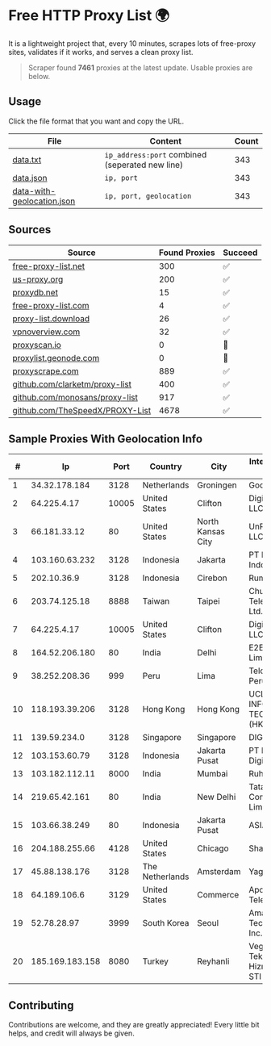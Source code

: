 
# Free HTTP Proxy List 🌍

It is a lightweight project that, every 10 minutes, scrapes lots of free-proxy sites, validates if it works, and serves a clean proxy list.


> Scraper found **7461** proxies at the latest update. Usable proxies are below.

## Usage

Click the file format that you want and copy the URL.


|File|Content|Count|
|----|-------|-----|
|[data.txt](https://raw.githubusercontent.com/themiralay/Proxy-List-World/master/data.txt)|`ip_address:port` combined (seperated new line)|343|
|[data.json](https://raw.githubusercontent.com/themiralay/Proxy-List-World/master/data.json)|`ip, port`|343|
|[data-with-geolocation.json](https://raw.githubusercontent.com/themiralay/Proxy-List-World/master/data-with-geolocation.json)|`ip, port, geolocation`|343|

## Sources

|Source|Found Proxies|Succeed|
|------|-------------|-------|
|[free-proxy-list.net](https://free-proxy-list.net)|300|✅|
|[us-proxy.org](https://www.us-proxy.org)|200|✅|
|[proxydb.net](http://proxydb.net)|15|✅|
|[free-proxy-list.com](https://free-proxy-list.com/?page=&port=&type%5B%5D=http&type%5B%5D=https&up_time=0&search=Search)|4|✅|
|[proxy-list.download](https://www.proxy-list.download/HTTP)|26|✅|
|[vpnoverview.com](https://vpnoverview.com/privacy/anonymous-browsing/free-proxy-servers)|32|✅|
|[proxyscan.io](https://www.proxyscan.io)|0|🚫|
|[proxylist.geonode.com](https://proxylist.geonode.com/api/proxy-list?limit=300&page=1&sort_by=lastChecked&sort_type=desc&protocols=http,https)|0|🚫|
|[proxyscrape.com](https://api.proxyscrape.com/v2/?request=displayproxies&protocol=http&timeout=10000&country=all&ssl=all&anonymity=all)|889|✅|
|[github.com/clarketm/proxy-list](https://raw.githubusercontent.com/clarketm/proxy-list/master/proxy-list-raw.txt)|400|✅|
|[github.com/monosans/proxy-list](https://raw.githubusercontent.com/monosans/proxy-list/main/proxies/http.txt)|917|✅|
|[github.com/TheSpeedX/PROXY-List](https://raw.githubusercontent.com/TheSpeedX/PROXY-List/master/http.txt)|4678|✅|


## Sample Proxies With Geolocation Info

|#|Ip|Port|Country|City|Internet Service Provider|
|-|--|----|-------|----|-------------------------|
|1|34.32.178.184|3128|Netherlands|Groningen|Google LLC|
|2|64.225.4.17|10005|United States|Clifton|DigitalOcean, LLC|
|3|66.181.33.12|80|United States|North Kansas City|UnReal Servers, LLC|
|4|103.160.63.232|3128|Indonesia|Jakarta|PT Herza Digital Indonesia|
|5|202.10.36.9|3128|Indonesia|Cirebon|Rumahweb|
|6|203.74.125.18|8888|Taiwan|Taipei|Chunghwa Telecom Co., Ltd.|
|7|64.225.4.17|10005|United States|Clifton|DigitalOcean, LLC|
|8|164.52.206.180|80|India|Delhi|E2E Networks Limited|
|9|38.252.208.36|999|Peru|Lima|Telcom Mikrotik Peru S.A.C.|
|10|118.193.39.206|3128|Hong Kong|Hong Kong|UCLOUD INFORMATION TECHNOLOGY (HK) LIMITED|
|11|139.59.234.0|3128|Singapore|Singapore|DIGITALOCEAN|
|12|103.153.60.79|3128|Indonesia|Jakarta Pusat|PT Era Awan Digital|
|13|103.182.112.11|8000|India|Mumbai|Ruhi Infotech|
|14|219.65.42.161|80|India|New Delhi|Tata Communications Limited|
|15|103.66.38.249|80|Indonesia|Jakarta Pusat|ASIANET-IP|
|16|204.188.255.66|4128|United States|Chicago|Sharktech|
|17|45.88.138.176|3128|The Netherlands|Amsterdam|Yaglom Labs Ltd|
|18|64.189.106.6|3129|United States|Commerce|Apogee Telecom Inc.|
|19|52.78.28.97|3999|South Korea|Seoul|Amazon Technologies Inc.|
|20|185.169.183.158|8080|Turkey|Reyhanli|Veganet Teknolojileri ve Hizmetleri LTD STI|



## Contributing

Contributions are welcome, and they are greatly appreciated! Every
little bit helps, and credit will always be given.

